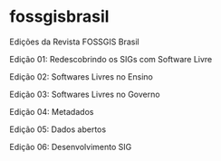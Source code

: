 # fossgisbrasil

Edições da Revista FOSSGIS Brasil

Edição 01: Redescobrindo os SIGs com Software Livre

Edição 02: Softwares Livres no Ensino

Edição 03: Softwares Livres no Governo

Edição 04: Metadados

Edição 05: Dados abertos

Edição 06: Desenvolvimento SIG

